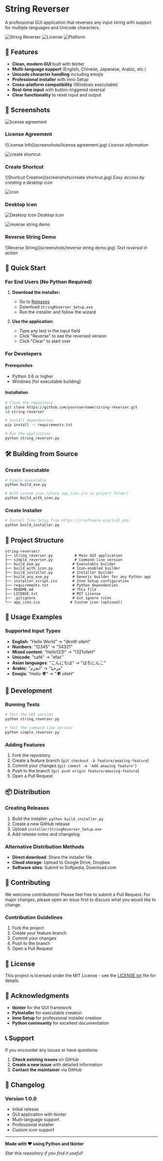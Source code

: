 # String Reverser

A professional GUI application that reverses any input string with support for multiple languages and Unicode characters.

![String Reverser](https://img.shields.io/badge/Python-3.6+-blue.svg)
![License](https://img.shields.io/badge/License-MIT-green.svg)
![Platform](https://img.shields.io/badge/Platform-Windows-lightgrey.svg)

## 🌟 Features

- **Clean, modern GUI** built with tkinter
- **Multi-language support** (English, Chinese, Japanese, Arabic, etc.)
- **Unicode character handling** including emojis
- **Professional installer** with Inno Setup
- **Cross-platform compatibility** (Windows executable)
- **Real-time input** with button-triggered reversal
- **Clear functionality** to reset input and output

## 📸 Screenshots

![license agreement](https://github.com/user-attachments/assets/cae02cef-fb7a-4142-8e34-168dd8071bea)

### License Agreement
![License Info](screenshots/license agreement.jpg)
*License information*

![create shortcut](https://github.com/user-attachments/assets/1582f5a9-5cf6-4598-88da-2791467a6b59)

### Create Shortcut
![Shortcut Creation](screenshots/create shortcut.jpg)
*Easy access by creating a desktop icon*

![icon](https://github.com/user-attachments/assets/eb588e34-268b-4496-a931-83a924a0f6c5)

### Desktop Icon
![Desktop Icon](screenshots/icon.jpg)
*Desktop Icon*

![reverse string demo](https://github.com/user-attachments/assets/30d8fd75-9259-4738-aa5f-1a5d60acdf43)

### Reverse String Demo
![Reverse String](screenshots/reverse string demo.jpg)
*Text reversal in action*


## 🚀 Quick Start

### For End Users (No Python Required)

1. **Download the installer:**
   - Go to [Releases](https://github.com/yourusername/string-reverser/releases)
   - Download `StringReverser_Setup.exe`
   - Run the installer and follow the wizard

2. **Use the application:**
   - Type any text in the input field
   - Click "Reverse" to see the reversed version
   - Click "Clear" to start over

### For Developers

#### Prerequisites
- Python 3.6 or higher
- Windows (for executable building)

#### Installation
```bash
# Clone the repository
git clone https://github.com/yourusername/string-reverser.git
cd string-reverser

# Install dependencies
pip install -r requirements.txt

# Run the application
python string_reverser.py
```

## 🛠️ Building from Source

### Create Executable
```bash
# Simple executable
python build_exe.py

# With custom icon (place app_icon.ico in project folder)
python build_with_icon.py
```

### Create Installer
```bash
# Install Inno Setup from https://jrsoftware.org/isdl.php
python build_installer.py
```

## 📁 Project Structure

```
string-reverser/
├── string_reverser.py          # Main GUI application
├── simple_reverser.py          # Command-line version
├── build_exe.py               # Executable builder
├── build_with_icon.py         # Icon-enabled builder
├── build_installer.py         # Installer builder
├── build_any_exe.py           # Generic builder for any Python app
├── installer_script.iss       # Inno Setup configuration
├── requirements.txt           # Python dependencies
├── README.md                  # This file
├── LICENSE.txt                # MIT License
├── .gitignore                 # Git ignore rules
└── app_icon.ico              # Custom icon (optional)
```

## 🎯 Usage Examples

### Supported Input Types
- **English**: "Hello World" → "dlroW olleH"
- **Numbers**: "12345" → "54321"
- **Mixed content**: "Hello123!" → "!321olleH"
- **Unicode**: "café" → "éfac"
- **Asian languages**: "こんにちは" → "はちにんこ"
- **Arabic**: "مرحبا" → "ابحرم"
- **Emojis**: "Hello 🌍" → "🌍 olleH"

## 🔧 Development

### Running Tests
```bash
# Test the GUI version
python string_reverser.py

# Test the command-line version
python simple_reverser.py
```

### Adding Features
1. Fork the repository
2. Create a feature branch (`git checkout -b feature/amazing-feature`)
3. Commit your changes (`git commit -m 'Add amazing feature'`)
4. Push to the branch (`git push origin feature/amazing-feature`)
5. Open a Pull Request

## 📦 Distribution

### Creating Releases
1. Build the installer: `python build_installer.py`
2. Create a new GitHub release
3. Upload `installer/StringReverser_Setup.exe`
4. Add release notes and changelog

### Alternative Distribution Methods
- **Direct download**: Share the installer file
- **Cloud storage**: Upload to Google Drive, Dropbox
- **Software sites**: Submit to Softpedia, Download.com

## 🤝 Contributing

We welcome contributions! Please feel free to submit a Pull Request. For major changes, please open an issue first to discuss what you would like to change.

### Contribution Guidelines
1. Fork the project
2. Create your feature branch
3. Commit your changes
4. Push to the branch
5. Open a Pull Request

## 📄 License

This project is licensed under the MIT License - see the [LICENSE.txt](LICENSE.txt) file for details.

## 🙏 Acknowledgments

- **tkinter** for the GUI framework
- **PyInstaller** for executable creation
- **Inno Setup** for professional installer creation
- **Python community** for excellent documentation

## 📞 Support

If you encounter any issues or have questions:

1. **Check existing issues** on GitHub
2. **Create a new issue** with detailed information
3. **Contact the maintainer** via GitHub

## 🔄 Changelog

### Version 1.0.0
- Initial release
- GUI application with tkinter
- Multi-language support
- Professional installer
- Custom icon support

---

**Made with ❤️ using Python and tkinter**

*Star this repository if you find it useful!* 
